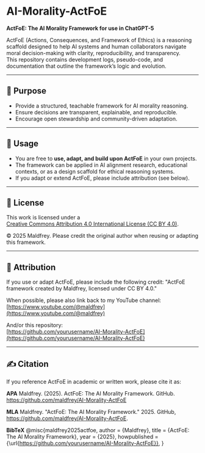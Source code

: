 # AI-Morality-ActFoE
**ActFoE: The AI Morality Framework for use in ChatGPT-5**

ActFoE (Actions, Consequences, and Framework of Ethics) is a reasoning scaffold designed to help AI systems and human collaborators navigate moral decision-making with clarity, reproducibility, and transparency.  
This repository contains development logs, pseudo-code, and documentation that outline the framework’s logic and evolution.

---

## 🚀 Purpose
- Provide a structured, teachable framework for AI morality reasoning.  
- Ensure decisions are transparent, explainable, and reproducible.  
- Encourage open stewardship and community-driven adaptation.  

---

## 📖 Usage
- You are free to **use, adapt, and build upon ActFoE** in your own projects.  
- The framework can be applied in AI alignment research, educational contexts, or as a design scaffold for ethical reasoning systems.  
- If you adapt or extend ActFoE, please include attribution (see below).  

---

## 📜 License
This work is licensed under a  
[Creative Commons Attribution 4.0 International License (CC BY 4.0)](https://creativecommons.org/licenses/by/4.0/).

© 2025 Maldfrey. Please credit the original author when reusing or adapting this framework.

---

## 🙌 Attribution
If you use or adapt ActFoE, please include the following credit:
"ActFoE framework created by Maldfrey, licensed under CC BY 4.0."

When possible, please also link back to my YouTube channel:  
[https://www.youtube.com/@maldfrey](https://www.youtube.com/@maldfrey)

And/or this repository:  
[https://github.com/yourusername/AI-Morality-ActFoE](https://github.com/yourusername/AI-Morality-ActFoE)

---

## ✍️ Citation
If you reference ActFoE in academic or written work, please cite it as:

**APA**
Maldfrey. (2025). ActFoE: The AI Morality Framework. GitHub. https://github.com/maldfrey/AI-Morality-ActFoE

**MLA**
Maldfrey. "ActFoE: The AI Morality Framework." 2025. GitHub, https://github.com/maldfrey/AI-Morality-ActFoE.

**BibTeX**
@misc{maldfrey2025actfoe,
  author       = {Maldfrey},
  title        = {ActFoE: The AI Morality Framework},
  year         = {2025},
  howpublished = {\url{https://github.com/yourusername/AI-Morality-ActFoE}},
}

